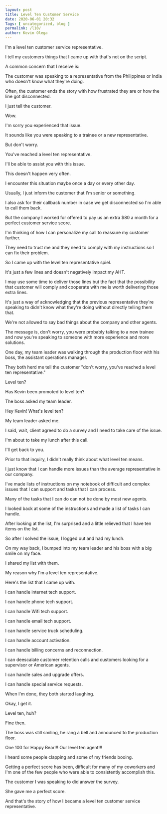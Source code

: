 ```yaml
--- 
layout: post 
title: Level Ten Customer Service
date: 2020-06-01 20:32
Tags: [ uncategorized, blog ]
permalink: /l10/ 
author: Kevin Olega 
--- 
```

I'm a level ten customer service representative.

I tell my customers things that I came up with that's not on the script.

A common concern that I receive is:

The customer was speaking to a representative from the Philippines or India who doesn't know what they're doing.

Often, the customer ends the story with how frustrated they are or how the line got disconnected.

I just tell the customer.

Wow.

I'm sorry you experienced that issue.

It sounds like you were speaking to a trainee or a new representative.

But don't worry.

You've reached a level ten representative.

I'll be able to assist you with this issue.

This doesn't happen very often.

I encounter this situation maybe once a day or every other day.

Usually, I just inform the customer that I'm senior or something.

I also ask for their callback number in case we get disconnected so I'm able to call them back.

But the company I worked for offered to pay us an extra $80 a month for a perfect customer service score.

I'm thinking of how I can personalize my call to reassure my customer further.

They need to trust me and they need to comply with my instructions so I can fix their problem.

So I came up with the level ten representative spiel.

It's just a few lines and doesn't negatively impact my AHT.

I may use some time to deliver those lines but the fact that the possibility that customer will comply and cooperate with me is worth delivering those extra lines.

It's just a way of acknowledging that the previous representative they're speaking to didn't know what they're doing without directly telling them that.

We're not allowed to say bad things about the company and other agents.

The message is, don't worry, you were probably talking to a new trainee and now you're speaking to someone with more experience and more solutions.

One day, my team leader was walking through the production floor with his boss, the assistant operations manager.

They both herd me tell the customer "don't worry, you've reached a level ten representative."

Level ten? 

Has Kevin been promoted to level ten? 

The boss asked my team leader.

Hey Kevin! What's level ten?

My team leader asked me.

I said, wait, client agreed to do a survey and I need to take care of the issue.

I'm about to take my lunch after this call.

I'll get back to you.

Prior to that inquiry, I didn't really think about what level ten means.

I just know that I can handle more issues than the average representative in our company.

I've made lists of instructions on my notebook of difficult and complex issues that I can support and tasks that I can process.

Many of the tasks that I can do can not be done by most new agents.

I looked back at some of the instructions and made a list of tasks I can handle.

After looking at the list, I'm surprised and a little relieved that I have ten items on the list.

So after I solved the issue, I logged out and had my lunch.

On my way back, I bumped into my team leader and his boss with a big smile on my face.

I shared my list with them.

My reason why I'm a level ten representative.

Here's the list that I came up with.

I can handle internet tech support.

I can handle phone tech support.

I can handle Wifi tech support.

I can handle email tech support.

I can handle service truck scheduling.

I can handle account activation.

I can handle billing concerns and reconnection.

I can deescalate customer retention calls and customers looking for a supervisor or American agents.

I can handle sales and upgrade offers.

I can handle special service requests.

When I'm done, they both started laughing.

Okay, I get it.

Level ten, huh?

Fine then.

The boss was still smiling, he rang a bell and announced to the production floor.

One 100 for Happy Bear!!! Our level ten agent!!!

I heard some people clapping and some of my friends booing.

Getting a perfect score has been, difficult for many of my coworkers and I'm one of the few people who were able to consistently accomplish this.

The customer I was speaking to did answer the survey.

She gave me a perfect score.

And that's the story of how I became a level ten customer service representative.